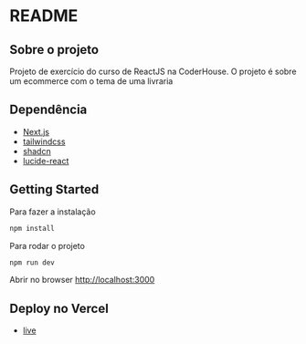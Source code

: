 # README

## Sobre o projeto

Projeto de exercício do curso de ReactJS na CoderHouse. O projeto é sobre um
ecommerce com o tema de uma livraria

## Dependência

- [Next.js](https://nextjs.org)
- [tailwindcss](https://tailwindcss.com/)
- [shadcn](https://ui.shadcn.com/)
- [lucide-react](https://lucide.dev/)

## Getting Started

Para fazer a instalação
```bash
npm install
```
Para rodar o projeto
```bash
npm run dev
```

Abrir no browser [http://localhost:3000](http://localhost:3000)

## Deploy no Vercel
- [live](https://crie-sua-landing-rosa-fxnr.vercel.app/)
